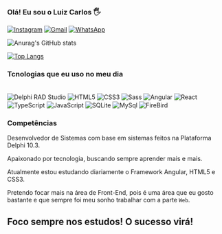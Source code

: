 ### Olá! Eu sou o Luiz Carlos 🖐️

<!-- [![Blog](https://img.shields.io/website?label=site.com&style=for-the-bagge&url=https://site.com/)](https://google.com.br) -->
<!-- [![Youtube](https://img.shields.io/badge/YouTube-FF0000?style=for-the-badge&logo=youtube&logoColor=white)](https://google.com.br) -->
[![Instagram](https://img.shields.io/badge/Linkedin-0a66c2?style=for-the-badge&logo=linkedin&logoColor=white)](https://www.linkedin.com/in/luizcarlosli/)
[![Gmail](https://img.shields.io/badge/Gmail-ea4335?style=for-the-badge&logo=Gmail&logoColor=white)](mailto:designarttdev@gmail.com)
[![WhatsApp](https://img.shields.io/badge/WhatsApp-00a884?style=for-the-badge&logo=WhatsApp&logoColor=white)](https://wa.me/5537991867789)
<!-- [![Twitch](https://img.shields.io/badge/Twitter-1DA1F2?style=for-the-badge&logo=twitter&logoColor=white)](https://google.com.br) -->

![Anurag's GitHub stats](https://github-readme-stats.vercel.app/api?username=designarttdev&show_icons=true&theme=highcontrast)

[![Top Langs](https://github-readme-stats.vercel.app/api/top-langs/?username=designarttdev&layout=donut)](https://github.com/anuraghazra/github-readme-stats)

### Tcnologias que eu uso no meu dia

<div style="display: inline-block">
<br/>
    <img align="center" alt="Delphi RAD Studio" src="https://img.shields.io/badge/Delphi_RAD_Studio-B22222?style=for-the-badge&logo=delphi&logoColor=white" />
    <img align="center" alt="HTML5" src="https://img.shields.io/badge/HTML5-E34F26?style=for-the-badge&logo=html5&logoColor=white" />
    <img align="center" alt="CSS3" src="https://img.shields.io/badge/CSS3-1572B6?style=for-the-badge&logo=css3&logoColor=white" />
    <img align="center" alt="Sass" src="https://img.shields.io/badge/Sass-CC6699?style=for-the-badge&logo=sass&logoColor=white" />
    <img align="center" alt="Angular" src="https://img.shields.io/badge/Angular-DD0031?style=for-the-badge&logo=angular&logoColor=white" />
    <img align="center" alt="React" src="https://img.shields.io/badge/React-20232A?style=for-the-badge&logo=react&logoColor=61DAFB" />
    <img align="center" alt="TypeScript" src="https://img.shields.io/badge/TypeScript-007ACC?style=for-the-badge&logo=typescript&logoColor=white" />
    <img align="center" alt="JavaScript" src="https://img.shields.io/badge/JavaScript-323330?style=for-the-badge&logo=javascript&logoColor=F7DF1E" />
    <img align="center" alt="SQLite" src="https://img.shields.io/badge/SQLite-07405E?style=for-the-badge&logo=sqlite&logoColor=white" />
    <img align="center" alt="MySql" src="https://img.shields.io/badge/MySQL-005C84?style=for-the-badge&logo=mysql&logoColor=white" />
    <img align="center" alt="FireBird" src="https://img.shields.io/badge/FireBird-124c12?style=for-the-badge&logo=firebird&logoColor=white" />
</div>
<br/>

### Competências

Desenvolvedor de Sistemas com base em sistemas feitos na Plataforma Delphi 10.3.

Apaixonado por tecnologia, buscando sempre aprender mais e mais.

Atualmente estou estudando diariamente o Framework Angular, HTML5 e CSS3. 

Pretendo focar mais na área de Front-End, pois é uma área que eu gosto bastante e que sempre foi meu sonho trabalhar com a parte ```Web```.

## Foco sempre nos estudos! O sucesso virá!

<!-- Para informar links "[label do link](link)" -->
